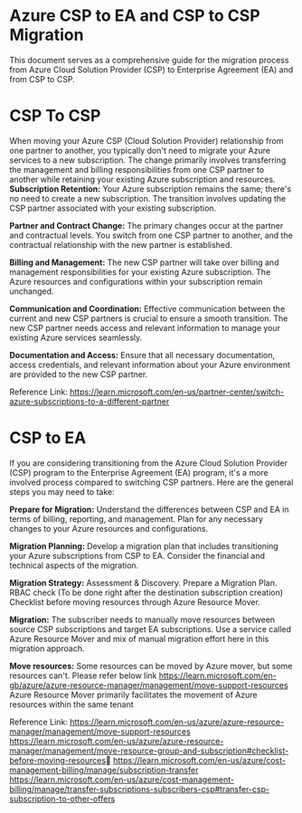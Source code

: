 # Azure CSP to EA and CSP to CSP Migration
This document serves as a comprehensive guide for the migration process from Azure Cloud Solution Provider (CSP) to Enterprise Agreement (EA) and from CSP to CSP.

# CSP To CSP
When moving your Azure CSP (Cloud Solution Provider) relationship from one partner to another, you typically don't need to migrate your Azure services to a new subscription. The change primarily involves transferring the management and billing responsibilities from one CSP partner to another while retaining your existing Azure subscription and resources.
**Subscription Retention:**
Your Azure subscription remains the same; there's no need to create a new subscription.
The transition involves updating the CSP partner associated with your existing subscription.

**Partner and Contract Change:**
The primary changes occur at the partner and contractual levels.
You switch from one CSP partner to another, and the contractual relationship with the new partner is established.

**Billing and Management:**
The new CSP partner will take over billing and management responsibilities for your existing Azure subscription.
The Azure resources and configurations within your subscription remain unchanged.

**Communication and Coordination:**
Effective communication between the current and new CSP partners is crucial to ensure a smooth transition.
The new CSP partner needs access and relevant information to manage your existing Azure services seamlessly.

**Documentation and Access:**
Ensure that all necessary documentation, access credentials, and relevant information about your Azure environment are provided to the new CSP partner.

Reference Link: https://learn.microsoft.com/en-us/partner-center/switch-azure-subscriptions-to-a-different-partner 

# CSP to EA
If you are considering transitioning from the Azure Cloud Solution Provider (CSP) program to the Enterprise Agreement (EA) program, it's a more involved process compared to switching CSP partners. Here are the general steps you may need to take:

**Prepare for Migration:**
Understand the differences between CSP and EA in terms of billing, reporting, and management.
Plan for any necessary changes to your Azure resources and configurations.

**Migration Planning:**
Develop a migration plan that includes transitioning your Azure subscriptions from CSP to EA.
Consider the financial and technical aspects of the migration.

**Migration Strategy:**
Assessment & Discovery.
Prepare a Migration Plan.
RBAC check (To be done right after the destination subscription creation)
Checklist before moving resources through Azure Resource Mover. 

**Migration:**
The subscriber needs to manually move resources between source CSP subscriptions and target EA subscriptions.
Use a service called Azure Resource Mover and mix of manual migration effort here in this migration approach.

**Move resources:**
Some resources can be moved by Azure mover, but some resources can't. Please refer below link
https://learn.microsoft.com/en-gb/azure/azure-resource-manager/management/move-support-resources 
Azure Resource Mover primarily facilitates the movement of Azure resources within the same tenant 



Reference Link: https://learn.microsoft.com/en-us/azure/azure-resource-manager/management/move-support-resources
                https://learn.microsoft.com/en-us/azure/azure-resource-manager/management/move-resource-group-and-subscription#checklist-before-moving-resources                             https://learn.microsoft.com/en-us/azure/cost-management-billing/manage/subscription-transfer
                https://learn.microsoft.com/en-us/azure/cost-management-billing/manage/transfer-subscriptions-subscribers-csp#transfer-csp-subscription-to-other-offers



 





               

               








